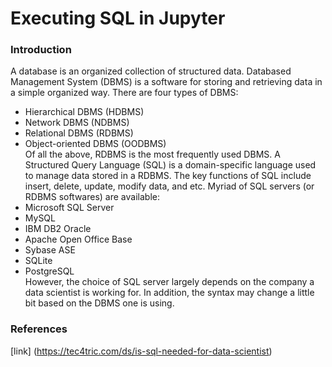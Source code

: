 # Executing SQL in Jupyter
### Introduction
A database is an organized collection of structured data. Databased Management System (DBMS) is a software for storing and retrieving data in a simple organized way. There are four types of DBMS: </br>
* Hierarchical DBMS (HDBMS)
* Network DBMS (NDBMS)
* Relational DBMS (RDBMS)
* Object-oriented DBMS (OODBMS) </br>
Of all the above, RDBMS is the most frequently used DBMS. A Structured Query Language (SQL) is a domain-specific language used to manage data stored in a RDBMS. The key functions of SQL include insert, delete, update, modify data, and etc. Myriad of SQL servers (or RDBMS softwares) are available: </br>
* Microsoft SQL Server
* MySQL
* IBM DB2 Oracle
* Apache Open Office Base
* Sybase ASE
* SQLite
* PostgreSQL </br>
However, the choice of SQL server largely depends on the company a data scientist is working for. In addition, the syntax may change a little bit based on the DBMS one is using.

### References
[link]
(https://tec4tric.com/ds/is-sql-needed-for-data-scientist)
